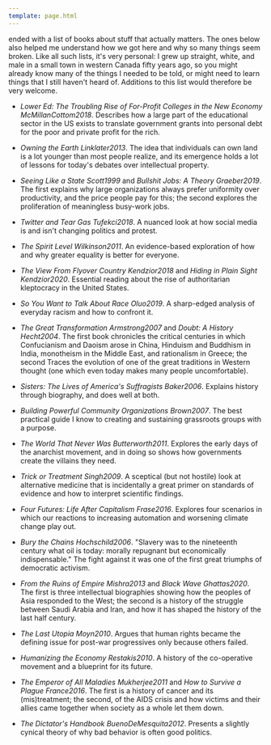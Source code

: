 ```yaml
---
template: page.html
---
```


<a section="fairness"/> ended with a list of books about stuff that actually
matters.  The ones below also helped me understand how we got here and why so
many things seem broken.  Like all such lists, it's very personal: I grew up
straight, white, and male in a small town in western Canada fifty years ago, so
you might already know many of the things I needed to be told, or might need to
learn things that I still haven't heard of.  Additions to this list would
therefore be very welcome.

-   *Lower Ed: The Troubling Rise of For-Profit Colleges in the New Economy*
    <cite>McMillanCottom2018</cite>.  Describes how a large part of the
    educational sector in the US exists to translate government grants into
    personal debt for the poor and private profit for the rich.

-   *Owning the Earth* <cite>Linklater2013</cite>.  The idea that individuals can
    own land is a lot younger than most people realize, and its emergence holds
    a lot of lessons for today's debates over intellectual property.

-   *Seeing Like a State* <cite>Scott1999</cite> and *Bullshit Jobs: A Theory*
    <cite>Graeber2019</cite>.  The first explains why large organizations always
    prefer uniformity over productivity, and the price people pay for this; the
    second explores the proliferation of meaningless busy-work jobs.

-   *Twitter and Tear Gas* <cite>Tufekci2018</cite>.  A nuanced look at how social
    media is and isn't changing politics and protest.

-   *The Spirit Level* <cite>Wilkinson2011</cite>.  An evidence-based exploration
    of how and why greater equality is better for everyone.

-   *The View From Flyover Country* <cite>Kendzior2018</cite> and *Hiding in Plain
    Sight* <cite>Kendzior2020</cite>.  Essential reading about the rise of
    authoritarian kleptocracy in the United States.

-   *So You Want to Talk About Race* <cite>Oluo2019</cite>.  A sharp-edged
    analysis of everyday racism and how to confront it.

-   *The Great Transformation* <cite>Armstrong2007</cite> and *Doubt: A History*
    <cite>Hecht2004</cite>.  The first book chronicles the critical centuries in
    which Confucianism and Daoism arose in China, Hinduism and Buddhism in
    India, monotheism in the Middle East, and rationalism in Greece; the second
    Traces the evolution of one of the great traditions in Western thought (one
    which even today makes many people uncomfortable).

-   *Sisters: The Lives of America's Suffragists* <cite>Baker2006</cite>.
    Explains history through biography, and does well at both.

-   *Building Powerful Community Organizations* <cite>Brown2007</cite>.  The best
    practical guide I know to creating and sustaining grassroots groups with a
    purpose.

-   *The World That Never Was* <cite>Butterworth2011</cite>.  Explores the early
    days of the anarchist movement, and in doing so shows how governments create
    the villains they need.

-   *Trick or Treatment* <cite>Singh2009</cite>.  A sceptical (but not hostile)
    look at alternative medicine that is incidentally a great primer on
    standards of evidence and how to interpret scientific findings.

-   *Four Futures: Life After Capitalism* <cite>Frase2016</cite>.  Explores four
    scenarios in which our reactions to increasing automation and worsening
    climate change play out.

-   *Bury the Chains* <cite>Hochschild2006</cite>.  "Slavery was to the nineteenth
    century what oil is today: morally repugnant but economically
    indispensable."  The fight against it was one of the first great triumphs of
    democratic activism.

-   *From the Ruins of Empire* <cite>Mishra2013</cite> and *Black Wave*
    <cite>Ghattas2020</cite>.  The first is three intellectual biographies
    showing how the peoples of Asia responded to the West; the second is a
    history of the struggle between Saudi Arabia and Iran, and how it has shaped
    the history of the last half century.

-   *The Last Utopia* <cite>Moyn2010</cite>.  Argues that human rights became the
    defining issue for post-war progressives only because others failed.

-   *Humanizing the Economy* <cite>Restakis2010</cite>.  A history of the
    co-operative movement and a blueprint for its future.

-   *The Emperor of All Maladies* <cite>Mukherjee2011</cite> and *How to Survive a
    Plague* <cite>France2016</cite>.  The first is a history of cancer and its
    (mis)treatment; the second, of the AIDS crisis and how victims and their
    allies came together when society as a whole let them down.

-   *The Dictator's Handbook* <cite>BuenoDeMesquita2012</cite>.  Presents a
    slightly cynical theory of why bad behavior is often good politics.
